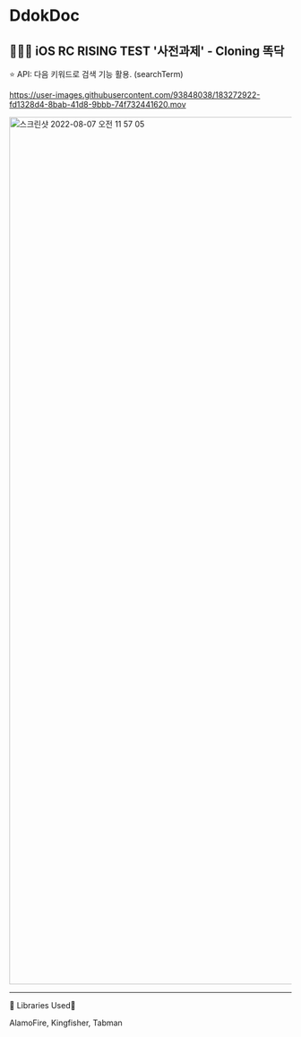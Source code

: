 # DdokDoc


## 👩🏻‍💻 iOS RC RISING TEST '사전과제' - Cloning 똑닥

⭐️ API: 다음 키워드로 검색 기능 활용. (searchTerm)



https://user-images.githubusercontent.com/93848038/183272922-fd1328d4-8bab-41d8-9bbb-74f732441620.mov



<img width="1547" alt="스크린샷 2022-08-07 오전 11 57 05" src="https://user-images.githubusercontent.com/93848038/183273000-6d46b6c7-c706-4f83-92ff-59a2fec84a85.png">


---
🌼 Libraries Used🌼

AlamoFire, Kingfisher, Tabman
